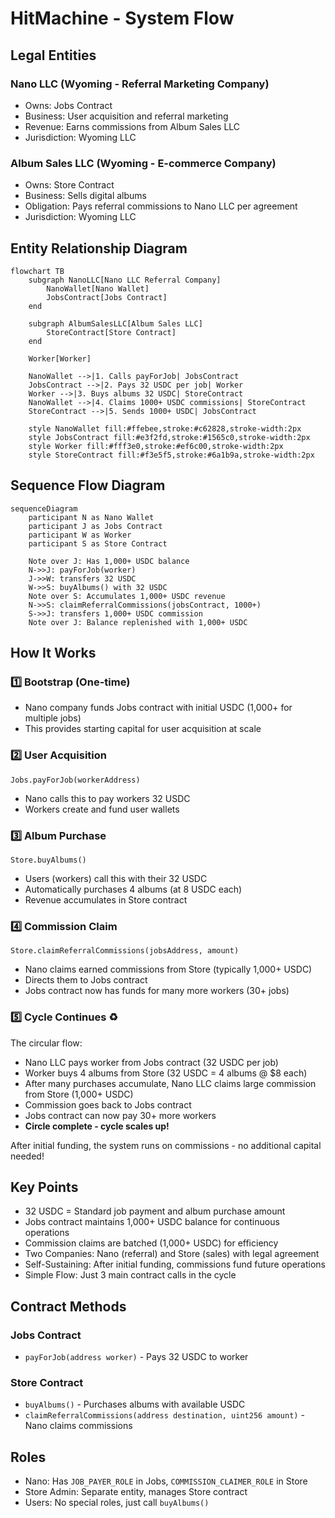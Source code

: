 # HitMachine - System Flow

## Legal Entities

### Nano LLC (Wyoming - Referral Marketing Company)
* Owns: Jobs Contract
* Business: User acquisition and referral marketing
* Revenue: Earns commissions from Album Sales LLC
* Jurisdiction: Wyoming LLC

### Album Sales LLC (Wyoming - E-commerce Company)
* Owns: Store Contract  
* Business: Sells digital albums
* Obligation: Pays referral commissions to Nano LLC per agreement
* Jurisdiction: Wyoming LLC

## Entity Relationship Diagram

```mermaid
flowchart TB
    subgraph NanoLLC[Nano LLC Referral Company]
        NanoWallet[Nano Wallet]
        JobsContract[Jobs Contract]
    end
    
    subgraph AlbumSalesLLC[Album Sales LLC]
        StoreContract[Store Contract]
    end
    
    Worker[Worker]
    
    NanoWallet -->|1. Calls payForJob| JobsContract
    JobsContract -->|2. Pays 32 USDC per job| Worker
    Worker -->|3. Buys albums 32 USDC| StoreContract
    NanoWallet -->|4. Claims 1000+ USDC commissions| StoreContract
    StoreContract -->|5. Sends 1000+ USDC| JobsContract
    
    style NanoWallet fill:#ffebee,stroke:#c62828,stroke-width:2px
    style JobsContract fill:#e3f2fd,stroke:#1565c0,stroke-width:2px
    style Worker fill:#fff3e0,stroke:#ef6c00,stroke-width:2px
    style StoreContract fill:#f3e5f5,stroke:#6a1b9a,stroke-width:2px
```

## Sequence Flow Diagram

```mermaid
sequenceDiagram
    participant N as Nano Wallet
    participant J as Jobs Contract
    participant W as Worker
    participant S as Store Contract
    
    Note over J: Has 1,000+ USDC balance
    N->>J: payForJob(worker)
    J->>W: transfers 32 USDC
    W->>S: buyAlbums() with 32 USDC
    Note over S: Accumulates 1,000+ USDC revenue
    N->>S: claimReferralCommissions(jobsContract, 1000+)
    S->>J: transfers 1,000+ USDC commission
    Note over J: Balance replenished with 1,000+ USDC
```

## How It Works

### 1️⃣ **Bootstrap** (One-time)
* Nano company funds Jobs contract with initial USDC (1,000+ for multiple jobs)
* This provides starting capital for user acquisition at scale

### 2️⃣ **User Acquisition**
```solidity
Jobs.payForJob(workerAddress)
```
* Nano calls this to pay workers 32 USDC
* Workers create and fund user wallets

### 3️⃣ **Album Purchase**
```solidity
Store.buyAlbums()
```
* Users (workers) call this with their 32 USDC
* Automatically purchases 4 albums (at 8 USDC each)
* Revenue accumulates in Store contract

### 4️⃣ **Commission Claim**
```solidity
Store.claimReferralCommissions(jobsAddress, amount)
```
* Nano claims earned commissions from Store (typically 1,000+ USDC)
* Directs them to Jobs contract
* Jobs contract now has funds for many more workers (30+ jobs)

### 5️⃣ **Cycle Continues** ♻️

The circular flow:

* Nano LLC pays worker from Jobs contract (32 USDC per job)
* Worker buys 4 albums from Store (32 USDC = 4 albums @ $8 each)
* After many purchases accumulate, Nano LLC claims large commission from Store (1,000+ USDC)
* Commission goes back to Jobs contract
* Jobs contract can now pay 30+ more workers
* **Circle complete - cycle scales up!**

After initial funding, the system runs on commissions - no additional capital needed!

## Key Points

* 32 USDC = Standard job payment and album purchase amount
* Jobs contract maintains 1,000+ USDC balance for continuous operations
* Commission claims are batched (1,000+ USDC) for efficiency
* Two Companies: Nano (referral) and Store (sales) with legal agreement
* Self-Sustaining: After initial funding, commissions fund future operations
* Simple Flow: Just 3 main contract calls in the cycle

## Contract Methods

### Jobs Contract
* `payForJob(address worker)` - Pays 32 USDC to worker

### Store Contract  
* `buyAlbums()` - Purchases albums with available USDC
* `claimReferralCommissions(address destination, uint256 amount)` - Nano claims commissions

## Roles

* Nano: Has `JOB_PAYER_ROLE` in Jobs, `COMMISSION_CLAIMER_ROLE` in Store
* Store Admin: Separate entity, manages Store contract
* Users: No special roles, just call `buyAlbums()`